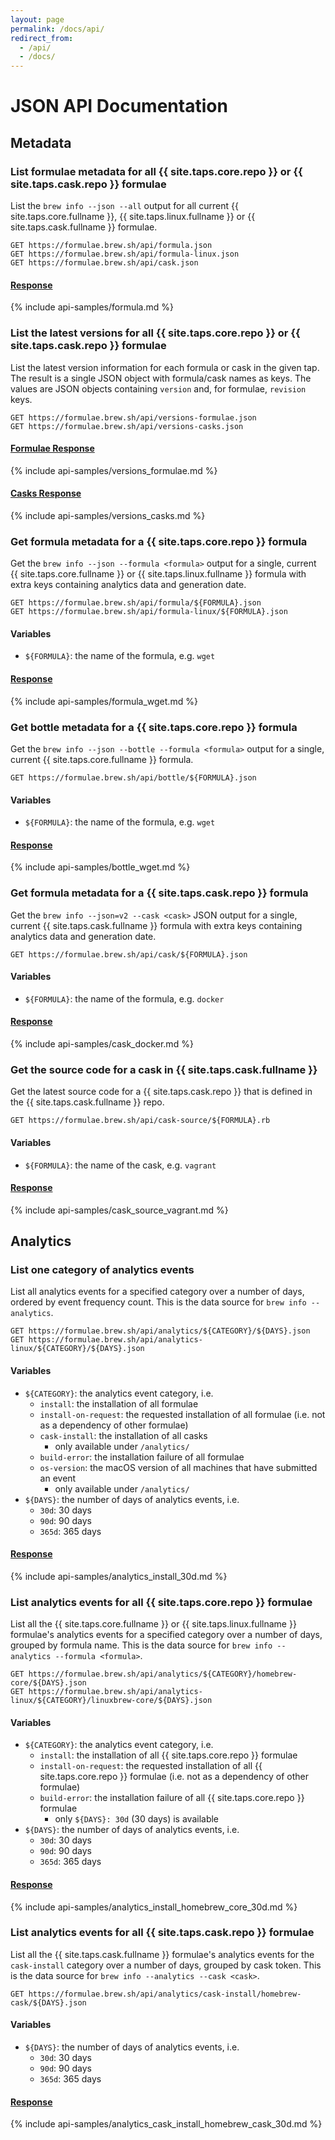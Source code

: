 ```yaml
---
layout: page
permalink: /docs/api/
redirect_from:
  - /api/
  - /docs/
---
```

# JSON API Documentation

## Metadata

### List formulae metadata for all {{ site.taps.core.repo }} or {{ site.taps.cask.repo }} formulae
List the `brew info --json --all` output for all current {{ site.taps.core.fullname }}, {{ site.taps.linux.fullname }} or {{ site.taps.cask.fullname }} formulae.

```
GET https://formulae.brew.sh/api/formula.json
GET https://formulae.brew.sh/api/formula-linux.json
GET https://formulae.brew.sh/api/cask.json
```

#### [Response](https://formulae.brew.sh/api/formula.json)
{% include api-samples/formula.md %}

### List the latest versions for all {{ site.taps.core.repo }} or {{ site.taps.cask.repo }} formulae
List the latest version information for each formula or cask in the given tap. The result is a single JSON object with formula/cask names as keys. The values are JSON objects containing `version` and, for formulae, `revision` keys.

```
GET https://formulae.brew.sh/api/versions-formulae.json
GET https://formulae.brew.sh/api/versions-casks.json
```

#### [Formulae Response](https://formulae.brew.sh/api/versions-formulae.json)
{% include api-samples/versions_formulae.md %}

#### [Casks Response](https://formulae.brew.sh/api/versions-casks.json)
{% include api-samples/versions_casks.md %}

### Get formula metadata for a {{ site.taps.core.repo }} formula
Get the `brew info --json --formula <formula>` output for a single, current {{ site.taps.core.fullname }} or {{ site.taps.linux.fullname }} formula with extra keys containing analytics data and generation date.

```
GET https://formulae.brew.sh/api/formula/${FORMULA}.json
GET https://formulae.brew.sh/api/formula-linux/${FORMULA}.json
```

#### Variables
- `${FORMULA}`: the name of the formula, e.g. `wget`

#### [Response](https://formulae.brew.sh/api/formula/wget.json)
{% include api-samples/formula_wget.md %}

### Get bottle metadata for a {{ site.taps.core.repo }} formula
Get the `brew info --json --bottle --formula <formula>` output for a single, current {{ site.taps.core.fullname }} formula.

```
GET https://formulae.brew.sh/api/bottle/${FORMULA}.json
```

#### Variables
- `${FORMULA}`: the name of the formula, e.g. `wget`

#### [Response](https://formulae.brew.sh/api/bottle/wget.json)
{% include api-samples/bottle_wget.md %}

### Get formula metadata for a {{ site.taps.cask.repo }} formula
Get the `brew info --json=v2 --cask <cask>` JSON output for a single, current {{ site.taps.cask.fullname }} formula with extra keys containing analytics data and generation date.

```
GET https://formulae.brew.sh/api/cask/${FORMULA}.json
```

#### Variables
- `${FORMULA}`: the name of the formula, e.g. `docker`

#### [Response](https://formulae.brew.sh/api/cask/docker.json)
{% include api-samples/cask_docker.md %}

### Get the source code for a cask in {{ site.taps.cask.fullname }}
Get the latest source code for a {{ site.taps.cask.repo }} that is defined in the {{ site.taps.cask.fullname }} repo.

```
GET https://formulae.brew.sh/api/cask-source/${FORMULA}.rb
```

#### Variables
- `${FORMULA}`: the name of the cask, e.g. `vagrant`

#### [Response](https://formulae.brew.sh/api/cask-source/vagrant.json)
{% include api-samples/cask_source_vagrant.md %}

## Analytics

### List one category of analytics events
List all analytics events for a specified category over a number of days, ordered by event frequency count. This is the data source for `brew info --analytics`.

```
GET https://formulae.brew.sh/api/analytics/${CATEGORY}/${DAYS}.json
GET https://formulae.brew.sh/api/analytics-linux/${CATEGORY}/${DAYS}.json
```

#### Variables
- `${CATEGORY}`: the analytics event category, i.e.
  - `install`: the installation of all formulae
  - `install-on-request`: the requested installation of all formulae (i.e. not as a dependency of other formulae)
  - `cask-install`: the installation of all casks
    - only available under `/analytics/`
  - `build-error`: the installation failure of all formulae
  - `os-version`: the macOS version of all machines that have submitted an event
    - only available under `/analytics/`
- `${DAYS}`: the number of days of analytics events, i.e.
  - `30d`: 30 days
  - `90d`: 90 days
  - `365d`: 365 days

#### [Response](https://formulae.brew.sh/api/analytics/install/30d.json)
{% include api-samples/analytics_install_30d.md %}

### List analytics events for all {{ site.taps.core.repo }} formulae
List all the {{ site.taps.core.fullname }} or {{ site.taps.linux.fullname }} formulae's analytics events for a specified category over a number of days, grouped by formula name. This is the data source for `brew info --analytics --formula <formula>`.

```
GET https://formulae.brew.sh/api/analytics/${CATEGORY}/homebrew-core/${DAYS}.json
GET https://formulae.brew.sh/api/analytics-linux/${CATEGORY}/linuxbrew-core/${DAYS}.json
```

#### Variables
- `${CATEGORY}`: the analytics event category, i.e.
  - `install`: the installation of all {{ site.taps.core.repo }} formulae
  - `install-on-request`: the requested installation of all {{ site.taps.core.repo }} formulae (i.e. not as a dependency of other formulae)
  - `build-error`: the installation failure of all {{ site.taps.core.repo }} formulae
    - only `${DAYS}: 30d` (30 days) is available
- `${DAYS}`: the number of days of analytics events, i.e.
  - `30d`: 30 days
  - `90d`: 90 days
  - `365d`: 365 days

#### [Response](https://formulae.brew.sh/api/analytics/install/homebrew-core/30d.json)
{% include api-samples/analytics_install_homebrew_core_30d.md %}

### List analytics events for all {{ site.taps.cask.repo }} formulae
List all the {{ site.taps.cask.fullname }} formulae's analytics events for the `cask-install` category over a number of days, grouped by cask token.  This is the data source for `brew info --analytics --cask <cask>`.
```
GET https://formulae.brew.sh/api/analytics/cask-install/homebrew-cask/${DAYS}.json
```

#### Variables
- `${DAYS}`: the number of days of analytics events, i.e.
  - `30d`: 30 days
  - `90d`: 90 days
  - `365d`: 365 days

#### [Response](https://formulae.brew.sh/api/analytics/cask-install/homebrew-cask/30d.json)
{% include api-samples/analytics_cask_install_homebrew_cask_30d.md %}
